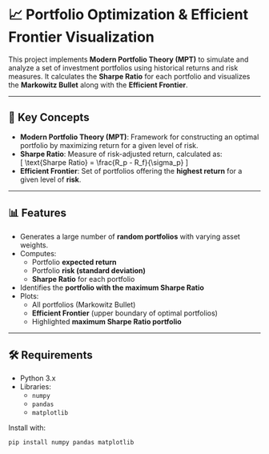 # 📈 Portfolio Optimization & Efficient Frontier Visualization

This project implements **Modern Portfolio Theory (MPT)** to simulate and analyze a set of investment portfolios using historical returns and risk measures. It calculates the **Sharpe Ratio** for each portfolio and visualizes the **Markowitz Bullet** along with the **Efficient Frontier**.

---

## 🧠 Key Concepts

- **Modern Portfolio Theory (MPT)**: Framework for constructing an optimal portfolio by maximizing return for a given level of risk.
- **Sharpe Ratio**: Measure of risk-adjusted return, calculated as:  
  \[
  \text{Sharpe Ratio} = \frac{R_p - R_f}{\sigma_p}
  \]
- **Efficient Frontier**: Set of portfolios offering the **highest return** for a given level of **risk**.

---

## 📊 Features

- Generates a large number of **random portfolios** with varying asset weights.
- Computes:
  - Portfolio **expected return**
  - Portfolio **risk (standard deviation)**
  - **Sharpe Ratio** for each portfolio
- Identifies the **portfolio with the maximum Sharpe Ratio**
- Plots:
  - All portfolios (Markowitz Bullet)
  - **Efficient Frontier** (upper boundary of optimal portfolios)
  - Highlighted **maximum Sharpe Ratio portfolio**

---

## 🛠️ Requirements

- Python 3.x
- Libraries:
  - `numpy`
  - `pandas`
  - `matplotlib`

Install with:

```bash
pip install numpy pandas matplotlib
